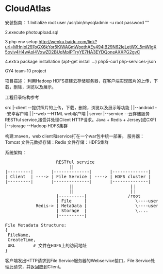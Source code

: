 CloudAtlas
==========
安装指南：
1.Initialize root user
/usr/bin/mysqladmin -u root password ""

2.execute photoupload.sql

3.php env setup
http://wenku.baidu.com/link?url=MHniol297oGX6kYor5KiWAGmWoqthAEy494iB29N62IeLetWX_5mWIgX5oyiv4H4wAoI4VxwZD2BUqMplPTryYE7HA3EYDQoneAXXPG2gvC

4.extra package installation (apt-get install ...)
php5-curl
php-services-json


GY4 team-10 project

项目描述：
利用Hadoop HDFS搭建云存储服务器，在客户端实现图片的上传，下载，删除，浏览以及展示。

工程目录结构参考

src
  |-client --提供照片的上传，下载，删除，浏览以及展示等功能
  |     |--android  --安卓客户端
  |     |--web      --HTML web客户端
  | server
        |--service  --云存储服务RESTful service,接受并处理Client HTTP请求。Java + Redis + Jersey(或CXF)
        |--storage  --Hadoop HDFS集群 
        
构建:maven，web client和service打在一个war包中统一部署。
服务器：Tomcat
文件元数据存储：Redis
文件存储：HDFS集群

系统架构：
<pre>
                    RESTful service
                         ||
|---------|       |--------------|       |--------------|
| Client  | ----> | File Service | ----> | HDFS cluster |
|---------|       |--------------|       |--------------|
                         ||                      ||
                         ||                      ||                         
                    |----------|                /root
                    | File     |                   \----user1_id\
            Redis-> | MetaData |                   \----user2_id\
                    | Storage  |                   \....
                    |----------|           

File Metadata Structure:
{ 
 FileName,
 CreateTime,
 URL       # 文件在HDFS上的访问地址
}
</pre>

客户端发出HTTP请求到File Service服务器的Webservice接口，File Service处理此请求，并返回应到Client。
 